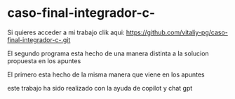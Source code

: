 # caso-final-integrador-c-

Si quieres acceder a mi trabajo clik aqui: https://github.com/vitaliy-pg/caso-final-integrador-c-.git

El segundo programa esta hecho de una manera distinta a la solucion propuesta en los apuntes 

El primero esta hecho de la misma manera que viene en los apuntes

este trabajo ha sido realizado con la ayuda de copilot y chat gpt 
